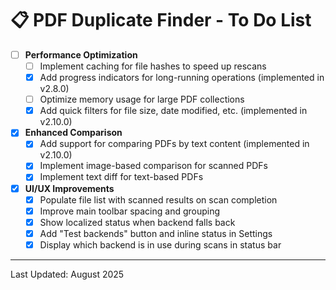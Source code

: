 # 📋 PDF Duplicate Finder - To Do List

- [ ] **Performance Optimization**
  - [ ] Implement caching for file hashes to speed up rescans
  - [x] Add progress indicators for long-running operations (implemented in v2.8.0)
  - [ ] Optimize memory usage for large PDF collections
  - [x] Add quick filters for file size, date modified, etc. (implemented in v2.10.0)

- [x] **Enhanced Comparison**
  - [x] Add support for comparing PDFs by text content (implemented in v2.10.0)
  - [x] Implement image-based comparison for scanned PDFs
  - [x] Implement text diff for text-based PDFs

- [x] **UI/UX Improvements**
  - [x] Populate file list with scanned results on scan completion
  - [x] Improve main toolbar spacing and grouping
  - [x] Show localized status when backend falls back
  - [x] Add "Test backends" button and inline status in Settings
  - [x] Display which backend is in use during scans in status bar

---
Last Updated: August 2025

